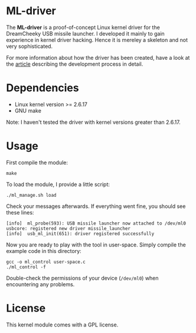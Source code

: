 ML-driver
=========

The **ML-driver** is a proof-of-concept Linux kernel driver for the DreamCheeky
USB missile launcher. I developed it mainly to gain experience in kernel driver
hacking. Hence it is mereley a skeleton and not very sophisticated.

For more information about how the driver has been created, have a look at
the [article][blog-post] describing the development process in detail.

[blog-post]: http://matthias.vallentin.net/blog/2007/04/writing-a-linux-kernel-driver-for-an-unknown-usb-device/

Dependencies
============

- Linux kernel version >= 2.6.17
- GNU make

Note: I haven't tested the driver with kernel versions greater than 2.6.17.

Usage
=====

First compile the module:

    make

To load the module, I provide a little script:

    ./ml_manage.sh load

Check your messages afterwards. If everything went fine, you should see these
lines:

    [info]  ml_probe(593): USB missile launcher now attached to /dev/ml0
    usbcore: registered new driver missile_launcher
    [info]  usb_ml_init(651): driver registered successfully


Now you are ready to play with the tool in user-space. Simply compile the
example code in this directory:

    gcc -o ml_control user-space.c
    ./ml_control -f

Double-check the permissions of your device (`/dev/ml0`) when encountering any
problems.


License
=======

This kernel module comes with a GPL license.
